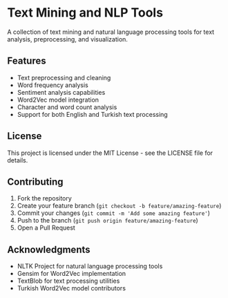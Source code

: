 # Text Mining and NLP Tools

A collection of text mining and natural language processing tools for text analysis, preprocessing, and visualization.

## Features

- Text preprocessing and cleaning
- Word frequency analysis
- Sentiment analysis capabilities 
- Word2Vec model integration
- Character and word count analysis
- Support for both English and Turkish text processing


## License

This project is licensed under the MIT License - see the LICENSE file for details.

## Contributing

1. Fork the repository
2. Create your feature branch (`git checkout -b feature/amazing-feature`)
3. Commit your changes (`git commit -m 'Add some amazing feature'`)
4. Push to the branch (`git push origin feature/amazing-feature`)
5. Open a Pull Request

## Acknowledgments

- NLTK Project for natural language processing tools
- Gensim for Word2Vec implementation
- TextBlob for text processing utilities
- Turkish Word2Vec model contributors
